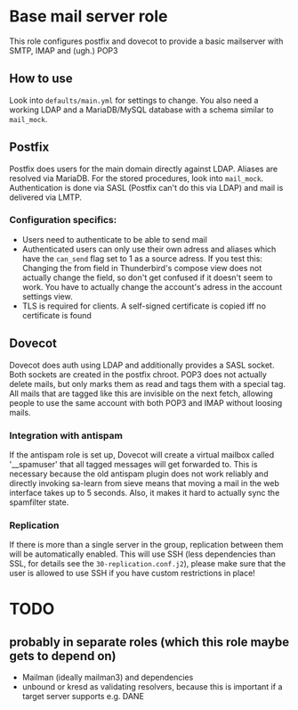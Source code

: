 # Base mail server role
This role configures postfix and dovecot to provide a basic mailserver with SMTP, IMAP and (ugh.) POP3

## How to use
Look into `defaults/main.yml` for settings to change. You also need a working LDAP and a MariaDB/MySQL database with a schema similar to `mail_mock`.

## Postfix
Postfix does users for the main domain directly against LDAP. Aliases are resolved via MariaDB. For the stored procedures, look into `mail_mock`. Authentication is done via SASL (Postfix can't do this via LDAP) and mail is delivered via LMTP. 
### Configuration specifics:
* Users need to authenticate to be able to send mail
* Authenticated users can only use their own adress and aliases which have the `can_send` flag set to 1 as a source adress. If you test this: Changing the from field in Thunderbird's compose view does not actually change the field, so don't get confused if it doesn't seem to work. You have to actually change the account's adress in the account settings view.
* TLS is required for clients. A self-signed certificate is copied iff no certificate is found

## Dovecot
Dovecot does auth using LDAP and additionally provides a SASL socket. Both sockets are created in the postfix chroot. POP3 does not actually delete mails, but only marks them as read and tags them with a special tag. All mails that are tagged like this are invisible on the next fetch, allowing people to use the same account with both POP3 and IMAP without loosing mails.

### Integration with antispam
If the antispam role is set up, Dovecot will create a virtual mailbox called '__spamuser' that all tagged messages will get forwarded to. This is necessary because the old antispam plugin does not work reliably and directly invoking sa-learn from sieve means that moving a mail in the web interface takes up to 5 seconds. Also, it makes it hard to actually sync the spamfilter state.

### Replication
If there is more than a single server in the group, replication between them will be automatically enabled. This will use SSH (less dependencies than SSL, for details see the `30-replication.conf.j2`), please make sure that the user is allowed to use SSH if you have custom restrictions in place!

# TODO
## probably in separate roles (which this role maybe gets to depend on)
* Mailman (ideally mailman3) and dependencies
* unbound or kresd as validating resolvers, because this is important if a target server supports e.g. DANE
